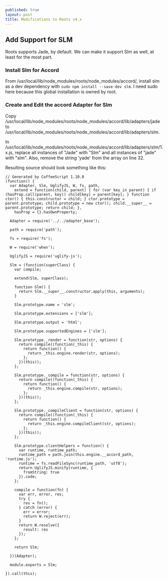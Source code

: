 ```yaml
---
published: true
layout: post
title: Modifications to Roots v4.x
---
```



## Add Support for SLM

Roots supports Jade, by default. We can make it support Slm as well, at least for the most part.

### Install Slm for Accord

From /usr/local/lib/node_modules/roots/node_modules/accord/, install slm as a dev dependency with `sudo npm install --save-dev slm`. I need sudo here because this global installation is owned by root.


### Create and Edit the accord Adapter for Slm

Copy /usr/local/lib/node_modules/roots/node_modules/accord/lib/adapters/jade to /usr/local/lib/node_modules/roots/node_modules/accord/lib/adapters/slm.

In /usr/local/lib/node_modules/roots/node_modules/accord/lib/adapters/slm/1.x.js, replace all instances of "Jade" with "Slm" and all instances of "jade" with "slm". Also, remove the string 'yade' from the array on line 32.

Resulting source should look something like this:

```
// Generated by CoffeeScript 1.10.0
(function() {
  var Adapter, Slm, UglifyJS, W, fs, path,
    extend = function(child, parent) { for (var key in parent) { if (hasProp.call(parent, key)) child[key] = parent[key]; } function ctor() { this.constructor = child; } ctor.prototype = parent.prototype; child.prototype = new ctor(); child.__super__ = parent.prototype; return child; },
    hasProp = {}.hasOwnProperty;

  Adapter = require('../../adapter_base');

  path = require('path');

  fs = require('fs');

  W = require('when');

  UglifyJS = require('uglify-js');

  Slm = (function(superClass) {
    var compile;

    extend(Slm, superClass);

    function Slm() {
      return Slm.__super__.constructor.apply(this, arguments);
    }

    Slm.prototype.name = 'slm';

    Slm.prototype.extensions = ['slm'];

    Slm.prototype.output = 'html';

    Slm.prototype.supportedEngines = ['slm'];

    Slm.prototype._render = function(str, options) {
      return compile((function(_this) {
        return function() {
          return _this.engine.render(str, options);
        };
      })(this));
    };

    Slm.prototype._compile = function(str, options) {
      return compile((function(_this) {
        return function() {
          return _this.engine.compile(str, options);
        };
      })(this));
    };

    Slm.prototype._compileClient = function(str, options) {
      return compile((function(_this) {
        return function() {
          return _this.engine.compileClient(str, options);
        };
      })(this));
    };

    Slm.prototype.clientHelpers = function() {
      var runtime, runtime_path;
      runtime_path = path.join(this.engine.__accord_path, 'runtime.js');
      runtime = fs.readFileSync(runtime_path, 'utf8');
      return UglifyJS.minify(runtime, {
        fromString: true
      }).code;
    };

    compile = function(fn) {
      var err, error, res;
      try {
        res = fn();
      } catch (error) {
        err = error;
        return W.reject(err);
      }
      return W.resolve({
        result: res
      });
    };

    return Slm;

  })(Adapter);

  module.exports = Slm;

}).call(this);
```